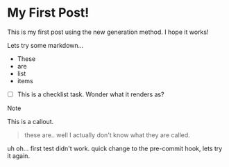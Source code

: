 # My First Post!

This is my first post using the new generation method. I hope it works!

Lets try some markdown...

- These
- are
- list
- items

- [ ] This is a checklist task. Wonder what it renders as?

>[!NOTE]
>This is a callout. 

>these are.. well I actually don't know what they are called.

uh oh... first test didn't work. quick change to the pre-commit hook, lets try it again.